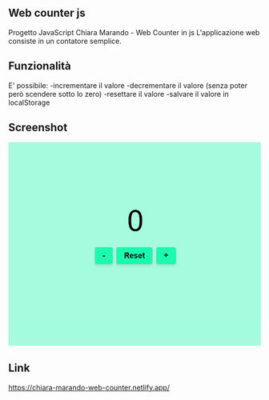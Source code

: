 ## Web counter js

Progetto JavaScript Chiara Marando - Web Counter in js
L'applicazione web consiste in un contatore semplice.

## Funzionalità

E' possibile:
-incrementare il valore
-decrementare il valore (senza poter però scendere sotto lo zero)
-resettare il valore
-salvare il valore in localStorage

## Screenshot

<p align="center">
  <img src="img/screenshot-counter.png" alt="Screenshot del progetto" width="600">
</p>

## Link

https://chiara-marando-web-counter.netlify.app/
